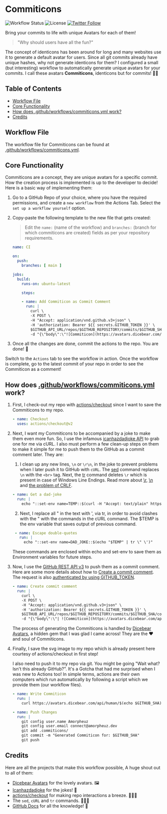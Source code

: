 # Commiticons
![Workflow Status](https://img.shields.io/github/workflow/status/amorpheuz/commiticons/Generate%20Commiticon) ![License](https://img.shields.io/github/license/amorpheuz/commiticons) [![Twitter Follow](https://img.shields.io/twitter/follow/amorpheuz)](https://twitter.com/amorpheuz)

Bring your commits to life with unique Avatars for each of them! 

> "Why should users have all the fun?"

The concept of identicons has been around for long and many websites use it to generate a default avatar for users. Since all git commits already have unique hashes, why not generate identicons for them? I configured a small (but interesting) workflow to automatically generate unique avatars for your commits. I call these avatars **Commiticons**, identicons but for commits! 😬🎉

## Table of Contents

- [Workflow File](#workflow-file)
- [Core Functionality](#core-functionality)
- [How does .github/workflows/commiticons.yml work?](#how-does-githubworkflowscommiticonsyml-work)
- [Credits](#credits)

## Workflow File

The workflow file for Commiticons can be found at [.github/workflows/commiticons.yml](https://github.com/Amorpheuz/Commiticons/blob/main/.github/workflows/commiticons.yml).

## Core Functionality

Commiticons are a concept, they are unique avatars for a specific commit. How the creation process is implemented is up to the developer to decide! Here is a basic way of implementing them:

1. Go to a GitHub Repo of your choice, where you have the required permissions, and create a `new workflow` from the Actions Tab. Select the `set up a workflow yourself` option.

2. Copy-paste the following template to the new file that gets created:

    > Edit the `name:` (name of the workflow) and `branches:` (branch for which commiticons are created) fields as per your repository requirements.

    ```yml
    name: CI

    on:
      push:
        branches: [ main ]

    jobs:
      build:
        runs-on: ubuntu-latest

        steps:

        - name: Add Commiticon as Commit Comment
          run: |
            curl \
            -X POST \
            -H "Accept: application/vnd.github.v3+json" \
            -H 'authorization: Bearer ${{ secrets.GITHUB_TOKEN }}' \
            $GITHUB_API_URL/repos/$GITHUB_REPOSITORY/commits/$GITHUB_SHA/comments \
            -d "{\"body\":\"![Commiticon](https://avatars.dicebear.com/api/human/$GITHUB_SHA.svg?h=250)\"}"
    ```
3. Once all the changes are done, commit the actions to the repo. You are done! 🎉 

Switch to the `Actions` tab to see the workflow in action. Once the workflow is complete, go to the latest commit of your repo in order to see the Commiticon as a comment!

## How does [.github/workflows/commiticons.yml](https://github.com/Amorpheuz/Commiticons/blob/main/.github/workflows/commiticons.yml) work?

1. First, I check-out my repo with [actions/checkout](https://github.com/actions/checkout) since I want to save the Commiticons to my repo.
   ```yml
   - name: Checkout
     uses: actions/checkout@v2
   ```

2. Next, I want my Commiticons to be accompanied by a joke to make them even more fun. So, I use the infamous [icanhazdadjoke API](https://icanhazdadjoke.com/api) to grab one for me via cURL.
   I also must perform a few clean-up steps on them to make it simple for me to push them to the GitHub as a commit comment later. They are:

   1. I clean up any new lines, `\n` or `\r\n`, in the joke to prevent problems when I later push it to GitHub with `cURL`. The [sed](https://www.gnu.org/software/sed/manual/sed.html) command replaces `\n` with the `<br>` tag. Next, the [tr](https://en.wikipedia.org/wiki/Tr_(Unix)) command deletes `\r` which is present in case of Windows Line Endings. Read more about [\r](https://en.wikipedia.org/wiki/Carriage_return#Computers), [\n](https://en.wikipedia.org/wiki/Newline#In_programming_languages) and [the problem of CRLF](https://www.hanselman.com/blog/CarriageReturnsAndLineFeedsWillUltimatelyBiteYouSomeGitTips.aspx).
   
   ```yml
   - name: Get a dad-joke
     run: |
       echo "::set-env name=TEMP::$(curl -H "Accept: text/plain" https://icanhazdadjoke.com/ | sed -r ':a;N;$!ba;s/\n/<br>/g' | tr -d '\r')"
   ```

   2. Next, I replace all " in the text with ', via tr, in order to avoid clashes with the " with the commands in the cURL command. The $TEMP is the env variable that saves output of previous command.
   
   ```yml
    - name: Escape double-quotes
      run: |
        echo "::set-env name=DAD_JOKE::$(echo "$TEMP" | tr \" \')"
   ```

   These commands are enclosed within echo and set-env to save them as Environment variables for future steps.

3. Now, I use the [GitHub REST API v3](https://docs.github.com/en/rest) to push them as a commit comment. Here are some more details about how to [Create a commit comment](https://docs.github.com/en/rest/reference/repos#create-a-commit-comment). The request is also [authenticated by using GITHUB_TOKEN](https://docs.github.com/en/actions/configuring-and-managing-workflows/authenticating-with-the-github_token).

   ```yml
   - name: Create commit comment
     run: |
       curl \
       -X POST \
       -H "Accept: application/vnd.github.v3+json" \
       -H 'authorization: Bearer ${{ secrets.GITHUB_TOKEN }}' \
       $GITHUB_API_URL/repos/$GITHUB_REPOSITORY/commits/$GITHUB_SHA/comments \
       -d "{\"body\":\"| ![Commiticon](https://avatars.dicebear.com/api/human/$GITHUB_SHA.svg?h=250) | $DAD_JOKE |\n|:-:|:-:|\"}"
   ```
   
   The process of generating the Commiticons is handled by [Dicebear Avatars](https://avatars.dicebear.com/), a hidden gem that I was glad I came across! They are the ❤ and soul of Commiticons.

4. Finally, I save the svg image to my repo which is already present here courtesy of actions/checkout in first step!

   I also need to push it to my repo via git. You might be going "Wait what? Isn't this already GitHub?". It's a Gotcha that had me surprised when I was new to Actions too! In simple terms, actions are their own computers which run automatically by following a script which we provide them (our workflow files).

   ```yml
   - name: Write Commiticon
     run: |
       curl https://avatars.dicebear.com/api/human/$(echo $GITHUB_SHA).svg?h=250 --output .commiticons/$(echo $GITHUB_SHA).svg
   
   - name: Push Changes
     run: |
       git config user.name Amorpheuz
       git config user.email connect@amorpheuz.dev
       git add .commiticons/
       git commit -m "Generated Commiticon for: $GITHUB_SHA"
       git push
   ```
   
## Credits

Here are all the projects that make this workflow possible, A huge shout out to all of them:

- [Dicebear Avatars](https://github.com/DiceBear/avatars) for the lovely avatars. 🖼
- [Icanhazdadjoke](https://icanhazdadjoke.com/) for the jokes! 🤣
- [actions/checkout](https://github.com/actions/checkout) for making repo interactions a breeze. 🏄🏽‍♂️
- The `sed`, `cURL` and `tr` commands. 👨🏽‍💻
- [GitHub Docs](https://docs.github.com/en) for all the knowledge! 🧠
   
